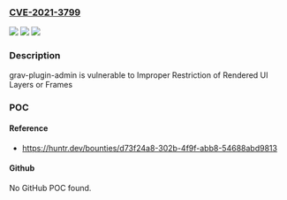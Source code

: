 ### [CVE-2021-3799](https://cve.mitre.org/cgi-bin/cvename.cgi?name=CVE-2021-3799)
![](https://img.shields.io/static/v1?label=Product&message=getgrav%2Fgrav-plugin-admin&color=blue)
![](https://img.shields.io/static/v1?label=Version&message=%3C%201.10.20%20&color=brighgreen)
![](https://img.shields.io/static/v1?label=Vulnerability&message=CWE-1021%20Improper%20Restriction%20of%20Rendered%20UI%20Layers%20or%20Frames&color=brighgreen)

### Description

grav-plugin-admin is vulnerable to Improper Restriction of Rendered UI Layers or Frames

### POC

#### Reference
- https://huntr.dev/bounties/d73f24a8-302b-4f9f-abb8-54688abd9813

#### Github
No GitHub POC found.

